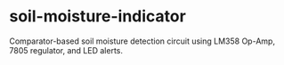 # soil-moisture-indicator
Comparator-based soil moisture detection circuit using LM358 Op-Amp, 7805 regulator, and LED alerts.
